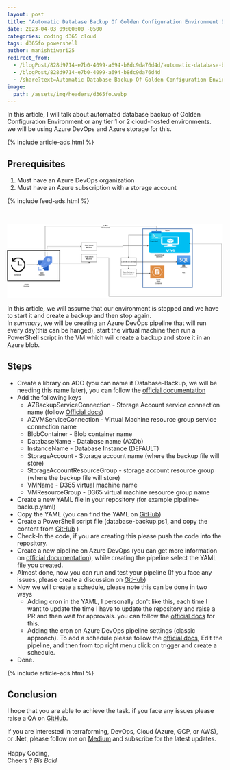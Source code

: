 ```yaml
---
layout: post
title: "Automatic Database Backup Of Golden Configuration Environment D365FO"
date: 2023-04-03 09:00:00 -0500
categories: coding d365 cloud
tags: d365fo powershell
author: manishtiwari25
redirect_from:
  - /blogPost/828d9714-e7b0-4099-a694-b8dc9da76d4d/automatic-database-backup-of-golden-configuration-environment-d365-fo
  - /blogPost/828d9714-e7b0-4099-a694-b8dc9da76d4d
  - /share?text=Automatic Database Backup Of Golden Configuration Environment D365FO - bitesinbyte https://blogs.bitesinbyte.com//posts/Automatic_Database_Backup_Of_Golden_Configuration_Environment_D365_FO/
image:
  path: /assets/img/headers/d365fo.webp
---
```


In this article, I will talk about automated database backup of Golden Configuration Environment or any tier 1 or 2 cloud-hosted environments. <br>
we will be using Azure DevOps and Azure storage for this.

{% include article-ads.html %}

## Prerequisites

1. Must have an Azure DevOps organization
2. Must have an Azure subscription with a storage account

{% include feed-ads.html %}

<br/>

![blob diagram](/assets/img/posts/azure-devops-d365-auto-backup.png "Fig 1. Block diagram")

In this article, we will assume that our environment is stopped and we have to start it and create a backup and then stop again. <br>
In _summary_, we will be creating an Azure DevOps pipeline that will run every day(this can be hanged), start the virtual machine then run a PowerShell script in the VM which will create a backup and store it in an Azure blob.
<br/>

## Steps

- Create a library on ADO (you can name it Database-Backup, we will be needing this name later), you can follow the [official documentation](https://learn.microsoft.com/en-us/azure/devops/pipelines/library/?view=azure-devops)
- Add the following keys
  - AZBackupServiceConnection - Storage Account service connection name (follow [Official docs](https://learn.microsoft.com/en-us/azure/devops/pipelines/library/service-endpoints?view=azure-devops&tabs=yaml))
  - AZVMServiceConnection - Virtual Machine resource group service connection name
  - BlobContainer - Blob container name
  - DatabaseName - Database name (AXDb)
  - InstanceName - Database Instance (DEFAULT)
  - StorageAccount - Storage account name (where the backup file will store)
  - StorageAccountResourceGroup - storage account resource group (where the backup file will store)
  - VMName - D365 virtual machine name
  - VMResourceGroup - D365 virtual machine resource group name
- Create a new YAML file in your repository (for example pipeline-backup.yaml)
- Copy the YAML (you can find the YAML on [GitHub](https://gist.github.com/manishtiwari25/fd0f7f012455f692c26878638e48764e))
- Create a PowerShell script file (database-backup.ps1, and copy the content from [GitHub](https://gist.github.com/manishtiwari25/fd0f7f012455f692c26878638e48764e) )
- Check-In the code, if you are creating this please push the code into the repository.
- Create a new pipeline on Azure DevOps (you can get more information on [official documentation](https://learn.microsoft.com/en-us/azure/devops/pipelines/create-first-pipeline?view=azure-devops&tabs=java%2Ctfs-2018-2%2Cbrowser)), while creating the pipeline select the YAML file you created.
- Almost done, now you can run and test your pipeline (If you face any issues, please create a discussion on [GitHub](https://github.com/manishtiwari25/bites-in-byte-blog/discussions/new?category=q-a))
- Now we will create a schedule, please note this can be done in two ways
  - Adding cron in the YAML, I personally don't like this, each time I want to update the time I have to update the repository and raise a PR and then wait for approvals. you can follow the [official docs](https://learn.microsoft.com/en-us/azure/devops/pipelines/process/scheduled-triggers?view=azure-devops&tabs=yaml) for this.
  - Adding the cron on Azure DevOps pipeline settings (classic approach). To add a schedule please follow the [official docs](https://learn.microsoft.com/en-us/azure/devops/pipelines/process/scheduled-triggers?view=azure-devops&tabs=classic), Edit the pipeline, and then from top right menu click on trigger and create a schedule.
- Done.

{% include article-ads.html %}

## Conclusion

I hope that you are able to achieve the task. if you face any issues please raise a QA on [GitHub](https://github.com/manishtiwari25/bites-in-byte-blog/discussions/new?category=q-a).

If you are interested in terraforming, DevOps, Cloud (Azure, GCP, or AWS), or .Net, please follow me on [Medium](https://manish-tiwari.medium.com) and subscribe for the latest updates.  
 <br/>
Happy Coding, <br/>
Cheers ? _Bis Bald_
